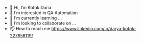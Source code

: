 - 👋 Hi, I’m Kotok Daria
- 👀 I’m interested in QA Automation
- 🌱 I’m currently learning ...
- 💞️ I’m looking to collaborate on ...
- 📫 How to reach me https://www.linkedin.com/in/darya-kotok-227856119/

<!---
KotokD/KotokD is a ✨ special ✨ repository because its `README.md` (this file) appears on your GitHub profile.
You can click the Preview link to take a look at your changes.
--->
